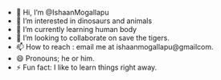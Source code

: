 - 👋 Hi, I’m @IshaanMogallapu
- 👀 I’m interested in dinosaurs and animals
- 🌱 I’m currently learning human body
- 💞️ I’m looking to collaborate on save the tigers.
- 📫 How to reach : email me at ishaanmogallapu@gmailcom.
- 😄 Pronouns; he or him.
- ⚡ Fun fact: I like to learn things right away.

<!---
IshaanMogallapu/IshaanMogallapu is a ✨ special ✨ repository because its `README.md` (this file) appears on your GitHub profile.
You can click the Preview link to take a look at your changes.
--->
